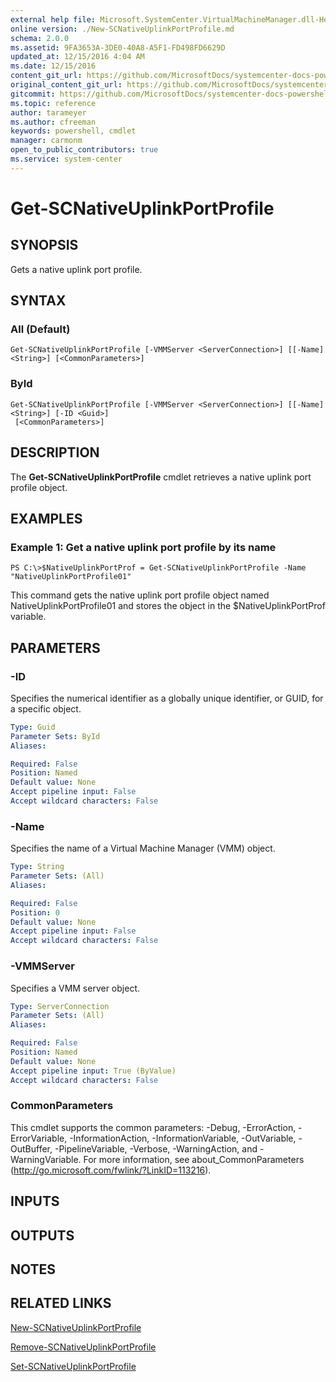 ```yaml
---
external help file: Microsoft.SystemCenter.VirtualMachineManager.dll-Help.xml
online version: ./New-SCNativeUplinkPortProfile.md
schema: 2.0.0
ms.assetid: 9FA3653A-3DE0-40A8-A5F1-FD498FD6629D
updated_at: 12/15/2016 4:04 AM
ms.date: 12/15/2016
content_git_url: https://github.com/MicrosoftDocs/systemcenter-docs-powershell/blob/master/systemcenter-cmdlets/SystemCenter2016/VirtualMachineManager/vlatest/Get-SCNativeUplinkPortProfile.md
original_content_git_url: https://github.com/MicrosoftDocs/systemcenter-docs-powershell/blob/master/systemcenter-cmdlets/SystemCenter2016/VirtualMachineManager/vlatest/Get-SCNativeUplinkPortProfile.md
gitcommit: https://github.com/MicrosoftDocs/systemcenter-docs-powershell/blob/7df4508c7b907a214e6a8eca76037b06065ef078/systemcenter-cmdlets/SystemCenter2016/VirtualMachineManager/vlatest/Get-SCNativeUplinkPortProfile.md
ms.topic: reference
author: tarameyer
ms.author: cfreeman
keywords: powershell, cmdlet
manager: carmonm
open_to_public_contributors: true
ms.service: system-center
---
```


# Get-SCNativeUplinkPortProfile

## SYNOPSIS
Gets a native uplink port profile.

## SYNTAX

### All (Default)
```
Get-SCNativeUplinkPortProfile [-VMMServer <ServerConnection>] [[-Name] <String>] [<CommonParameters>]
```

### ById
```
Get-SCNativeUplinkPortProfile [-VMMServer <ServerConnection>] [[-Name] <String>] [-ID <Guid>]
 [<CommonParameters>]
```

## DESCRIPTION
The **Get-SCNativeUplinkPortProfile** cmdlet retrieves a native uplink port profile object.

## EXAMPLES

### Example 1: Get a native uplink port profile by its name
```
PS C:\>$NativeUplinkPortProf = Get-SCNativeUplinkPortProfile -Name "NativeUplinkPortProfile01"
```

This command gets the native uplink port profile object named NativeUplinkPortProfile01 and stores the object in the $NativeUplinkPortProf variable.

## PARAMETERS

### -ID
Specifies the numerical identifier as a globally unique identifier, or GUID, for a specific object.

```yaml
Type: Guid
Parameter Sets: ById
Aliases: 

Required: False
Position: Named
Default value: None
Accept pipeline input: False
Accept wildcard characters: False
```

### -Name
Specifies the name of a Virtual Machine Manager (VMM) object.

```yaml
Type: String
Parameter Sets: (All)
Aliases: 

Required: False
Position: 0
Default value: None
Accept pipeline input: False
Accept wildcard characters: False
```

### -VMMServer
Specifies a VMM server object.

```yaml
Type: ServerConnection
Parameter Sets: (All)
Aliases: 

Required: False
Position: Named
Default value: None
Accept pipeline input: True (ByValue)
Accept wildcard characters: False
```

### CommonParameters
This cmdlet supports the common parameters: -Debug, -ErrorAction, -ErrorVariable, -InformationAction, -InformationVariable, -OutVariable, -OutBuffer, -PipelineVariable, -Verbose, -WarningAction, and -WarningVariable. For more information, see about_CommonParameters (http://go.microsoft.com/fwlink/?LinkID=113216).

## INPUTS

## OUTPUTS

## NOTES

## RELATED LINKS

[New-SCNativeUplinkPortProfile](xref:SystemCenter2016/VirtualMachineManager/vlatest/New-SCNativeUplinkPortProfile.md)

[Remove-SCNativeUplinkPortProfile](xref:SystemCenter2016/VirtualMachineManager/vlatest/Remove-SCNativeUplinkPortProfile.md)

[Set-SCNativeUplinkPortProfile](xref:SystemCenter2016/VirtualMachineManager/vlatest/Set-SCNativeUplinkPortProfile.md)

